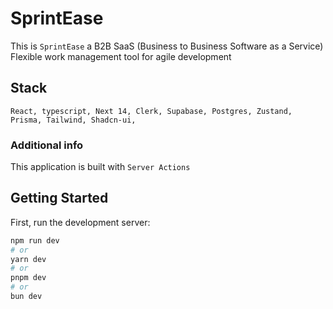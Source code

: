 # SprintEase

This is `SprintEase` a B2B SaaS (Business to Business Software as a Service) Flexible work management tool for agile development

## Stack

`React, typescript, Next 14, Clerk, Supabase, Postgres, Zustand, Prisma, Tailwind, Shadcn-ui, `

### Additional info

This application is built with `Server Actions`

## Getting Started

First, run the development server:

```bash
npm run dev
# or
yarn dev
# or
pnpm dev
# or
bun dev
```
